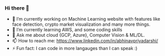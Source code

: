 ### Hi there 👋


- 🔭 I’m currently working on Machine Learning website with features like face detection, crypto market visualization and many more things.
- 🌱 I’m currently learning AWS, and some coding skills
- 💬 Ask me about cloud {GCP, Azure}, Computer Vision & ML/DL.
- 📫 How to reach me: https://www.linkedin.com/in/abhinavpriyadarshi/
- ⚡ Fun fact: I can code in more langauges than I can speak :) 


